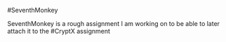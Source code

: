 #SeventhMonkey

SeventhMonkey is a rough assignment I am working on to be able to later attach it to the #CryptX assignment
